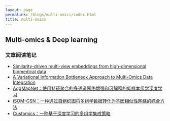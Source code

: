```yaml
---
layout: page
permalink: /blogs/multi-omics/index.html
title: multi-omics
---
```


## Multi-omics & Deep learning

### 文章阅读笔记

- [Similarity-driven multi-view embeddings from high-dimensional biomedical data](https://Lilian-tju.github.io/blogs/SiMLR)
- [A Variational Information Bottleneck Approach to Multi-Omics Data Integration](https://Lilian-tju.github.io/blogs/VAE-omics)
- [AggMapNet：使用特征聚合的多通道网络增强和可解释的低样本组学深度学习](https://Lilian-tju.github.io/blogs/AggMapNet)<br>
- [iSOM-GSN：一种通过自组织图将多组学数据转化为基因相似性网络的综合方法](https://Lilian-tju.github.io/blogs/iSOM-GSN)<br>
- [Customics：一种基于深度学习的多组学集成策略](https://Lilian-tju.github.io/blogs/Customics)<br>